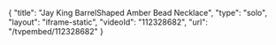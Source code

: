 {
    "title": "Jay King BarrelShaped Amber Bead Necklace",
    "type": "solo",
    "layout": "iframe-static",
    "videoId": "112328682",
    "url": "\/tvpembed\/112328682"
}